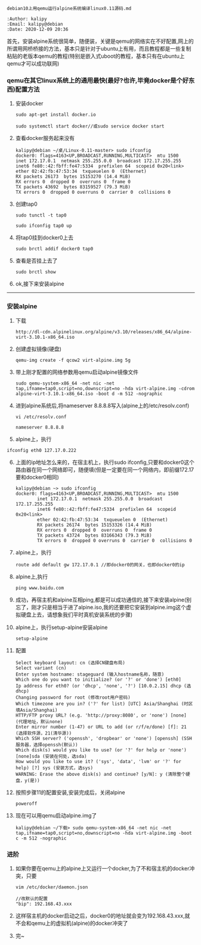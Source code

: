 ```
debian10上用qemu运行alpine系统编译linux0.11源码.md

:Author: kalipy
:Email: kalipy@debian
:Date: 2020-12-09 20:36
```

首先，安装alpine系统很简单，随便装，关键是qemu的网络实在不好配置,网上的所谓用网桥桥接的方法，基本只是针对于ubuntu上有用，而且教程都是一些复制粘贴的老版本qemu的教程(特别是嵌入式uboot的教程，基本只有在ubuntu上qemu才可以成功联网)

### qemu在其它linux系统上的通用最快(最好?也许,毕竟docker是个好东西)配置方法

1. 安装docker
    ```
    sudo apt-get install docker.io

    sudo systemctl start docker//或sudo service docker start
    ```

2. 查看docker服务起来没有
    ```
    kalipy@debian ~/桌/Linux-0.11-master> sudo ifconfig 
    docker0: flags=4163<UP,BROADCAST,RUNNING,MULTICAST>  mtu 1500
    inet 172.17.0.1  netmask 255.255.0.0  broadcast 172.17.255.255
    inet6 fe80::42:fbff:fe47:5334  prefixlen 64  scopeid 0x20<link>
    ether 02:42:fb:47:53:34  txqueuelen 0  (Ethernet)
    RX packets 26173  bytes 15153270 (14.4 MiB)
    RX errors 0  dropped 0  overruns 0  frame 0
    TX packets 43692  bytes 83159527 (79.3 MiB)
    TX errors 0  dropped 0 overruns 0  carrier 0  collisions 0

    ```

3. 创建tap0
    ```
    sudo tunctl -t tap0

    sudo ifconfig tap0 up
    ```

4. 将tap0挂到docker0上去
    ```
    sudo brctl addif docker0 tap0
    ```

5. 查看是否挂上去了
    ```
    sudo brctl show
    ```

6. ok,接下来安装alpine

---------------------------------------

### 安装alpine

1. 下载
    ```
    http://dl-cdn.alpinelinux.org/alpine/v3.10/releases/x86_64/alpine-virt-3.10.1-x86_64.iso
    ```

2. 创建虚拟镜像(硬盘)
    ```
    qemu-img create -f qcow2 virt-alpine.img 5g

    ```

3. 带上刚才配置的网络参数用qemu启动alpine镜像文件
    ```
    sudo qemu-system-x86_64 -net nic -net tap,ifname=tap0,script=no,downscript=no -hda virt-alpine.img -cdrom alpine-virt-3.10.1-x86_64.iso -boot d -m 512 -nographic
    ```

4. 进到alpine系统后,将nameserver 8.8.8.8写入(alpine上的/etc/resolv.conf)
    ```
    vi /etc/resolv.conf

    nameserver 8.8.8.8
    ```

5. alpine上，执行
```
ifconfig eth0 127.17.0.222
```

6. 上面的ip地址怎么来的，在宿主机上，执行sudo ifconfig,只要和docker0这个路由器在同一个网络即可，随便填(但是一定要在同一个网络内，即前缀172.17要和docker0相同)
    ```
    kalipy@debian ~> sudo ifconfig
    docker0: flags=4163<UP,BROADCAST,RUNNING,MULTICAST>  mtu 1500
            inet 172.17.0.1  netmask 255.255.0.0  broadcast 172.17.255.255
            inet6 fe80::42:fbff:fe47:5334  prefixlen 64  scopeid 0x20<link>
            ether 02:42:fb:47:53:34  txqueuelen 0  (Ethernet)
            RX packets 26174  bytes 15153326 (14.4 MiB)
            RX errors 0  dropped 0  overruns 0  frame 0
            TX packets 43724  bytes 83166343 (79.3 MiB)
            TX errors 0  dropped 0 overruns 0  carrier 0  collisions 0
    
    ```

7. alpine上，执行
    ```
    route add default gw 172.17.0.1 //即docker0的网关，也即docker0的ip
    ```

8. alpine上,执行
    ```
    ping www.baidu.com
    ```

9. 成功，再宿主机和alpine互相ping,都是可以成功通信的,接下来安装alpine(别忘了，刚才只是相当于进了alpine.iso,我的还要把它安装到alpine.img这个虚拟硬盘上去，请想象我们平时真机安装系统的步骤)

10. alpine上，执行setup-alpine安装alpine
    ```
    setup-alpine

    ```

11. 配置
    ```
    Select keyboard layout: cn (选择CN键盘布局)
    Select variant (cn)
    Enter system hostname: stageguard (输入hostname名称，随意)
    Which one do you want to initialize? (or '?' or 'done') [eth0]
    Ip address for eth0? (or 'dhcp', 'none', '?') [10.0.2.15] dhcp (选dhcp)
    Changing password for root (修改root用户密码)
    Which timezone are you in? ('?' for list) [UTC] Asia/Shanghai (时区填Asia/Shanghai)
    HTTP/FTP proxy URL? (e.g. 'http://proxy:8080', or 'none') [none] (代理地址，默认none)
    Enter mirror number (1-47) or URL to add (or r/f/e/done) [f]: 21 (选择软件源，21(清华源))
    Which SSH server? ('openssh', 'dropbear' or 'none') [openssh] (SSH服务器，选择openssh(默认))
    Which disk(s) would you like to use? (or '?' for help or 'none') [none]sda (安装在何处，选sda)
    How would you like to use it? ('sys', 'data', 'lvm' or '?' for help) [?] sys (安装方式，选sys)
    WARNING: Erase the above disk(s) and continue? [y/N]: y (清除整个硬盘，y(是))
    ```

12. 按照步骤11的配置安装,安装完成后，关闭alpine
    ```
    poweroff
    ```

13. 现在可以用qemu启动alpine.img了
    ```
    kalipy@debian ~/下载> sudo qemu-system-x86_64 -net nic -net tap,ifname=tap0,script=no,downscript=no -hda virt-alpine.img -boot c -m 512 -nographic
    ```


### 进阶

1. 如果你要在qemu上的alpine上又运行一个docker,为了不和宿主机的docker冲突，只要
    ```
    vim /etc/docker/daemon.json

    //改默认的配置
    "bip": 192.168.43.xxx

    ```

2. 这样宿主机的docker启动之后，docker0的地址就会变为192.168.43.xxx,就不会和qemu上的虚拟机(alpine)的docker冲突了

3. 完~
